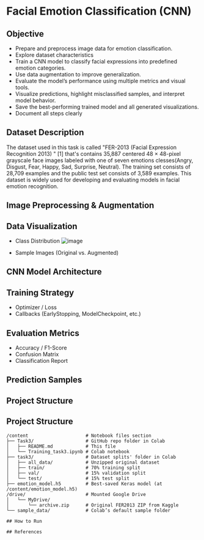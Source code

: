 # Facial Emotion Classification (CNN)

## Objective
- Prepare and preprocess image data for emotion classification.
- Explore dataset characteristics
- Train a CNN model to classify facial expressions into predefined emotion categories.
- Use data augmentation to improve generalization.
-  Evaluate the model’s performance using multiple metrics and visual tools.
-  Visualize predictions, highlight misclassified samples, and interpret model behavior.
-  Save the best-performing trained model and all generated visualizations.
-  Document all steps clearly
  
## Dataset Description
  The dataset used in this task is called "FER-2013 (Facial Expression Recognition 2013) " [1] that's contains 35,887 centered 48 × 48-pixel grayscale face images labeled with one of seven emotions clesses(Angry, Disgust, Fear, Happy, Sad, Surprise, Neutral). The training set consists of 28,709 examples and the public test set consists of 3,589 examples. This dataset is  widely used for developing and evaluating models in facial emotion recognition.
## Image Preprocessing & Augmentation

## Data Visualization
- Class Distribution
  ![image](https://github.com/user-attachments/assets/a14b4269-4739-453f-bff2-a56d1f90ad5e)

- Sample Images (Original vs. Augmented)

## CNN Model Architecture

## Training Strategy
- Optimizer / Loss
- Callbacks (EarlyStopping, ModelCheckpoint, etc.)

## Evaluation Metrics
- Accuracy / F1-Score
- Confusion Matrix
- Classification Report

## Prediction Samples

## Project Structure

## Project Structure

```text
/content                     # Notebook files section
├── Task3/                   # GitHub repo folder in Colab
│   ├── README.md            # This file
│   └── Training_task3.ipynb # Colab notebook
├── task3/                   # Dataset splits' folder in Colab
│   ├── all_data/            # Unzipped original dataset
│   ├── train/               # 70% training split
│   ├── val/                 # 15% validation split
│   └── test/                # 15% test split
├── emotion_model.h5         # Best‐saved Keras model (at /content/emotion_model.h5)
/drive/                      # Mounted Google Drive
│   └── MyDrive/
│       └── archive.zip      # Original FER2013 ZIP from Kaggle
└── sample_data/             # Colab’s default sample folder

## How to Run

## References
